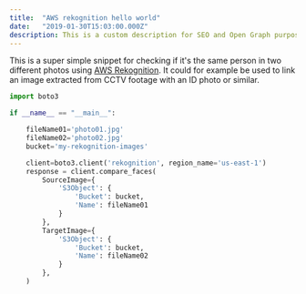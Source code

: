 ```yaml
---
title:  "AWS rekognition hello world"
date:   "2019-01-30T15:03:00.000Z"
description: This is a custom description for SEO and Open Graph purposes, rather than the default generated excerpt. Simply add a description field to the frontmatter.
---
```


This is a super simple snippet for checking if it's the same person in two
different photos using [AWS Rekognition](https://aws.amazon.com/rekognition/).
It could for example be used to link an image extracted from CCTV footage with
an ID photo or similar.

```python
import boto3

if __name__ == "__main__":

    fileName01='photo01.jpg'
    fileName02='photo02.jpg'
    bucket='my-rekognition-images'

    client=boto3.client('rekognition', region_name='us-east-1')
    response = client.compare_faces(
        SourceImage={
            'S3Object': {
                'Bucket': bucket,
                'Name': fileName01
            }
        },
        TargetImage={
            'S3Object': {
                'Bucket': bucket,
                'Name': fileName02
            }
        },
    )
```
